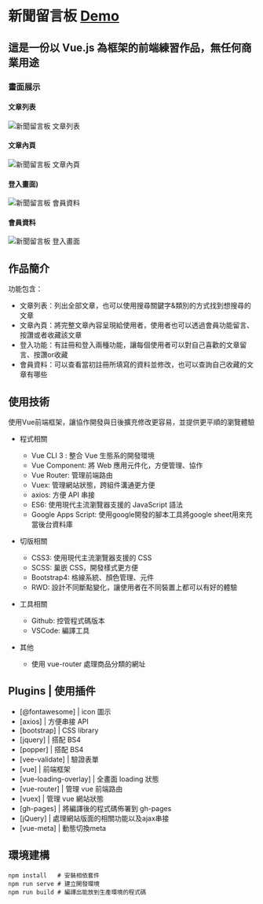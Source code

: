 # 新聞留言板  [Demo](https://occur55170.github.io/msgList/#/)  

## 這是一份以 Vue.js 為框架的前端練習作品，無任何商業用途


### 畫面展示

#### 文章列表
![新聞留言板 文章列表](https://i.imgur.com/Y6o3fwR.jpg)

#### 文章內頁
![新聞留言板 文章內頁](https://i.imgur.com/osl6XXe.jpg)

#### 登入畫面)
![新聞留言板 會員資料](https://i.imgur.com/ql5hFZ9.jpg)

#### 會員資料
![新聞留言板 登入畫面](https://i.imgur.com/VfY0uqP.jpg)



## 作品簡介

功能包含：
 - 文章列表：列出全部文章，也可以使用搜尋關鍵字&類別的方式找到想搜尋的文章
 - 文章內頁：將完整文章內容呈現給使用者，使用者也可以透過會員功能留言、按讚或者收藏該文章
 - 登入功能：有註冊和登入兩種功能，讓每個使用者可以對自己喜歡的文章留言、按讚or收藏
 - 會員資料：可以查看當初註冊所填寫的資料並修改，也可以查詢自己收藏的文章有哪些
  
## 使用技術

使用Vue前端框架，讓協作開發與日後擴充修改更容易，並提供更平順的瀏覽體驗

* 程式相關
  * Vue CLI 3 : 整合 Vue 生態系的開發環境
  * Vue Component: 將 Web 應用元件化，方便管理、協作
  * Vue Router: 管理前端路由
  * Vuex: 管理網站狀態，跨組件溝通更方便
  * axios: 方便 API 串接
  * ES6: 使用現代主流瀏覽器支援的 JavaScript 語法
  * Google Apps Script: 使用google開發的腳本工具將google sheet用來充當後台資料庫

* 切版相關
  * CSS3: 使用現代主流瀏覽器支援的 CSS 
  * SCSS: 巢嵌 CSS，開發樣式更方便
  * Bootstrap4: 格線系統、顏色管理、元件
  * RWD: 設計不同斷點變化，讓使用者在不同裝置上都可以有好的體驗
  
* 工具相關
  * Github: 控管程式碼版本
  * VSCode: 編譯工具
  
* 其他
  * 使用 vue-router 處理商品分類的網址

## Plugins | 使用插件
* [@fontawesome] | icon 圖示
* [axios] | 方便串接 API
* [bootstrap] | CSS library
* [jquery] | 搭配 BS4
* [popper] | 搭配 BS4
* [vee-validate] | 驗證表單
* [vue] | 前端框架
* [vue-loading-overlay] | 全畫面 loading 狀態
* [vue-router] | 管理 vue 前端路由
* [vuex] | 管理 vue 網站狀態
* [gh-pages] | 將編譯後的程式碼佈署到 gh-pages
* [jQuery] | 處理網站版面的相關功能以及ajax串接
* [vue-meta] | 動態切換meta


## 環境建構
```
npm install   # 安裝相依套件
npm run serve # 建立開發環境
npm run build # 編譯出能放到生產環境的程式碼
```
